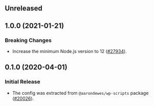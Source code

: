 <!-- Learn how to maintain this file at https://github.com/WordPress/gutenberg/tree/HEAD/packages#maintaining-changelogs. -->

## Unreleased

## 1.0.0 (2021-01-21)

### Breaking Changes

-   Increase the minimum Node.js version to 12 ([#27934](https://github.com/WordPress/gutenberg/pull/27934)).

## 0.1.0 (2020-04-01)

### Initial Release

-   The config was extracted from `@aarondewes/wp-scripts` package ([#20026](https://github.com/WordPress/gutenberg/pull/20026)).
